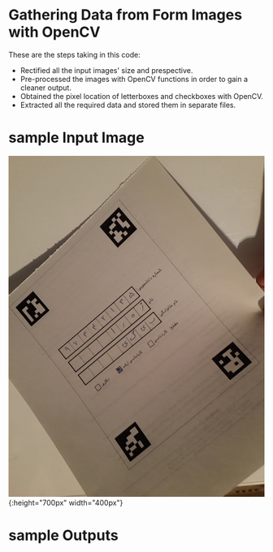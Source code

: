 # Gathering Data from Form Images with OpenCV

These are the steps taking in this code:

* Rectified all the input images' size and prespective.
* Pre-processed the images with OpenCV functions in order to gain a cleaner output.
* Obtained the pixel location of letterboxes and checkboxes with OpenCV.
* Extracted all the required data and stored them in separate files.

# sample Input Image

![](/tests/12.jpg){:height="700px" width="400px"}

# sample Outputs
